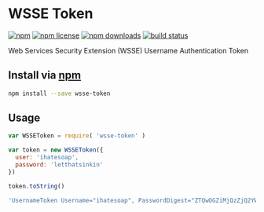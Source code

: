 # WSSE Token
[![npm](https://img.shields.io/npm/v/wsse-token.svg?style=flat-square)](https://npmjs.com/wsse-token)
[![npm license](https://img.shields.io/npm/l/wsse-token.svg?style=flat-square)](https://npmjs.com/wsse-token)
[![npm downloads](https://img.shields.io/npm/dm/wsse-token.svg?style=flat-square)](https://npmjs.com/wsse-token)
[![build status](https://img.shields.io/travis/jhermsmeier/node-wsse-token.svg?style=flat-square)](https://travis-ci.org/jhermsmeier/node-wsse-token)

Web Services Security Extension (WSSE) Username Authentication Token

## Install via [npm](https://npmjs.com)

```sh
npm install --save wsse-token
```

## Usage

```js
var WSSEToken = require( 'wsse-token' )
```

```js
var token = new WSSEToken({
  user: 'ihatesoap',
  password: 'letthatsinkin'
})
```

```js
token.toString()
```

```js
'UsernameToken Username="ihatesoap", PasswordDigest="ZTQwOGZiMjQzZjQ2YWYxZjczOTVmYmY5ZDMzZTBiYjhmNjg4ZDliYw==", Nonce="3fb1ee9a37018d1ad57f76f2b14d5e90", Created="2016-07-22T16:35:04.163Z"'
```
